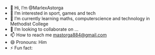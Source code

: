 - 👋 Hi, I’m @MarlexAstorga
- 👀 I’m interested in sport, games and tech
- 🌱 I’m currently learning maths, computerscience and technology in Methodist College
- 💞️ I’m looking to collaborate on ...
- 📫 How to reach me mastorga884@gmail.com
- 😄 Pronouns: Him
- ⚡ Fun fact: 

<!---
MarlexAstorga/MarlexAstorga is a ✨ special ✨ repository because its `README.md` (this file) appears on your GitHub profile.
You can click the Preview link to take a look at your changes.
--->
